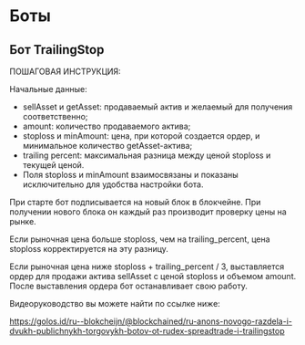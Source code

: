 # Боты

## Бот TrailingStop

ПОШАГОВАЯ ИНСТРУКЦИЯ:

Начальные данные:

* sellAsset и getAsset: продаваемый актив и желаемый для получения соответственно;
* amount: количество продаваемого актива;
* stoploss и minAmount: цена, при которой создается ордер, и минимальное количество getAsset-актива;
* trailing percent: максимальная разница между ценой stoploss и текущей ценой.
* Поля stoploss и minAmount взаимосвязаны и показаны исключительно для удобства настройки бота.

При старте бот подписывается на новый блок в блокчейне. При получении нового блока он каждый раз производит проверку цены на рынке.

Если рыночная цена больше stoploss, чем на trailing_percent, цена stoploss корректируется на эту разницу. 

Если рыночная цена ниже stoploss + trailing_percent / 3, выставляется ордер для продажи актива sellAsset с ценой stoploss и объемом amount. После выставления ордера бот останавливает свою работу.

Видеоруководство вы можете найти по ссылке ниже:

https://golos.id/ru--blokcheijn/@blockchained/ru-anons-novogo-razdela-i-dvukh-publichnykh-torgovykh-botov-ot-rudex-spreadtrade-i-trailingstop